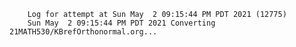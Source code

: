         Log for attempt at Sun May  2 09:15:44 PM PDT 2021 (12775)
        Sun May  2 09:15:44 PM PDT 2021 Converting 21MATH530/KBrefOrthonormal.org...

